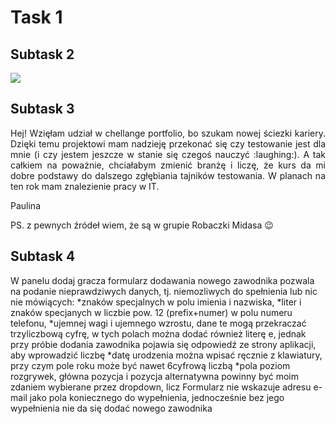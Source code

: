 # Task 1
## Subtask 2
![](https://media.giphy.com/media/TEExkFeMOycBndLUPc/giphy.gif)
## Subtask 3
<p align="justify">
Hej! Wzięłam udział w chellange portfolio, bo szukam nowej ściezki kariery. Dzięki temu projektowi mam nadzieję przekonać się czy testowanie jest dla mnie (i czy jestem jeszcze w stanie się czegoś nauczyć :laughing:). A tak całkiem na poważnie, chciałabym zmienić branżę i liczę, że kurs da mi dobre podstawy do dalszego zgłębiania tajników testowania. W planach na ten rok mam znalezienie pracy w IT. 
</p>
Paulina

PS. z pewnych źródeł wiem, że są w grupie Robaczki Midasa :wink:

## Subtask 4

W panelu dodaj gracza formularz dodawania nowego zawodnika pozwala na podanie nieprawdziwych danych, tj. niemozliwych do spełnienia lub nic nie mówiących:
*znaków specjalnych w polu imienia i nazwiska,
*liter i znaków specjanych w liczbie pow. 12 (prefix+numer) w polu numeru telefonu,
*ujemnej wagi i ujemnego wzrostu, dane te mogą przekraczać trzyliczbową cyfrę, w tych polach można dodać również literę e, jednak przy próbie dodania zawodnika pojawia się odpowiedź ze strony aplikacji, aby wprowadzić liczbę
*datę urodzenia można wpisać ręcznie z klawiatury, przy czym pole roku może być nawet 6cyfrową liczbą
*pola poziom rozgrywek, główna pozycja i pozycja alternatywna powinny być moim zdaniem wybierane przez dropdown, licz
Formularz nie wskazuje adresu e-mail jako pola koniecznego do wypełnienia, jednocześnie bez jego wypełnienia nie da się dodać nowego zawodnika 
